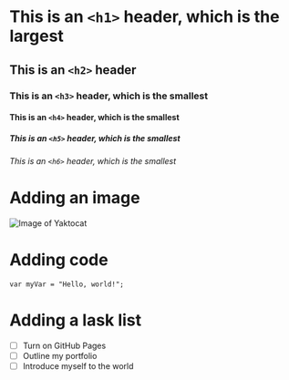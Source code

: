 # This is an `<h1>` header, which is the largest

## This is an `<h2>` header

### This is an `<h3>` header, which is the smallest

#### This is an `<h4>` header, which is the smallest

##### This is an `<h5>` header, which is the smallest

###### This is an `<h6>` header, which is the smallest


# Adding an image

![Image of Yaktocat](https://octodex.github.com/images/yaktocat.png)

# Adding code

```
var myVar = "Hello, world!";
```

# Adding a lask list

- [ ] Turn on GitHub Pages
- [ ] Outline my portfolio
- [ ] Introduce myself to the world
